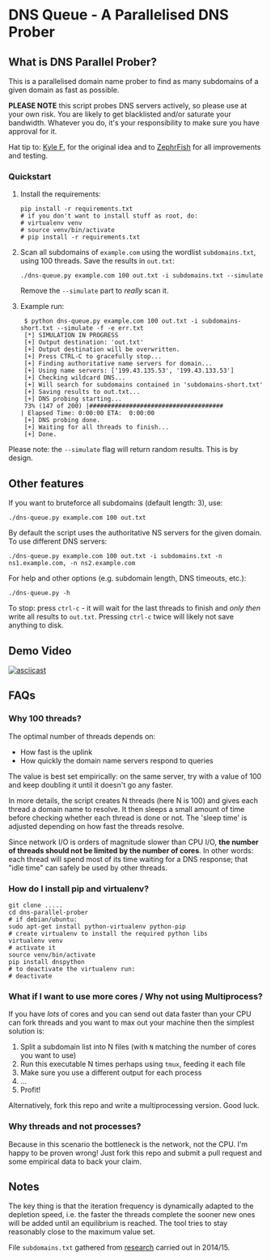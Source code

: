 DNS Queue - A Parallelised DNS Prober
=================================

## What is DNS Parallel Prober?
This is a parallelised domain name prober to find as many subdomains of
a given domain as fast as possible.

**PLEASE NOTE** this script probes DNS servers actively, so please use
at your own risk. You are likely to get blacklisted and/or saturate your
bandwidth. Whatever you do, it's your responsibility to make sure you
have approval for it.

Hat tip to: [Kyle F.](https://github.com/radman404) for the original
idea and to [ZephrFish](https://github.com/ZephrFish) for all
improvements and testing.

### Quickstart

 1. Install the requirements:

        pip install -r requirements.txt
        # if you don't want to install stuff as root, do:
        # virtualenv venv
        # source venv/bin/activate
        # pip install -r requirements.txt

 2. Scan all subdomains of `example.com` using the wordlist
    `subdomains.txt`, using 100 threads. Save the results in `out.txt`:

        ./dns-queue.py example.com 100 out.txt -i subdomains.txt --simulate

    Remove the `--simulate` part to *really* scan it.

 3. Example run:

         $ python dns-queue.py example.com 100 out.txt -i subdomains-short.txt --simulate -f -e err.txt
         [*] SIMULATION IN PROGRESS
         [+] Output destination: 'out.txt'
         [+] Output destination will be overwritten.
         [+] Press CTRL-C to gracefully stop...
         [+] Finding authoritative name servers for domain...
         [+] Using name servers: ['199.43.135.53', '199.43.133.53']
         [+] Checking wildcard DNS...
         [+] Will search for subdomains contained in 'subdomains-short.txt'
         [+] Saving results to out.txt...
         [+] DNS probing starting...
         73% (147 of 200) |#####################################              | Elapsed Time: 0:00:00 ETA:  0:00:00
         [+] DNS probing done.
         [+] Waiting for all threads to finish...
         [+] Done.

Please note: the `--simulate` flag will return random results. This is by design.


## Other features

If you want to bruteforce all subdomains (default length: 3), use:

    ./dns-queue.py example.com 100 out.txt

By default the script uses the authoritative NS servers for the given
domain. To use different DNS servers:

    ./dns-queue.py example.com 100 out.txt -i subdomains.txt -n ns1.example.com, -n ns2.example.com

For help and other options (e.g. subdomain length, DNS timeouts, etc.):

    ./dns-queue.py -h

To stop: press `ctrl-c` - it will wait for the last threads to finish
and *only then* write all results to `out.txt`. Pressing `ctrl-c` twice
will likely not save anything to disk.

## Demo Video
[![asciicast](https://asciinema.org/a/16teprhj9hykzrl8hmtyrte2k.png)](https://asciinema.org/a/16teprhj9hykzrl8hmtyrte2k)


## FAQs

### Why 100 threads?

The optimal number of threads depends on:

 * How fast is the uplink
 * How quickly the domain name servers respond to queries

The value is best set empirically: on the same server, try with a value
of 100 and keep doubling it until it doesn't go any faster.

In more details, the script creates N threads (here N is 100) and gives
each thread a domain name to resolve. It then sleeps a small amount of
time before checking whether each thread is done or not.  The 'sleep
time' is adjusted depending on how fast the threads resolve.

Since network I/O is orders of magnitude slower than CPU I/O, **the
number of threads should not be limited by the number of cores**. In
other words: each thread will spend most of its time waiting for a DNS
response; that "idle time" can safely be used by other threads.

### How do I install pip and virtualenv?

    git clone .....
    cd dns-parallel-prober
    # if debian/ubuntu:
    sudo apt-get install python-virtualenv python-pip
    # create virtualenv to install the required python libs
    virtualenv venv
    # activate it
    source venv/bin/activate
    pip install dnspython
    # to deactivate the virtualenv run:
    # deactivate

### What if I want to use more cores / Why not using Multiprocess?

If you have *lots* of cores and you can send out data faster than your CPU can fork threads and you want to max out your machine then the simplest solution is:

 1. Split a subdomain list into N files (with `N` matching the number of cores you want to use)
 2. Run this executable N times perhaps using `tmux`, feeding it each
    file
 3. Make sure you use a different output for each process
 4. ...
 5. Profit!

Alternatively, fork this repo and write a multiprocessing version. Good luck.

### Why threads and not processes?

Because in this scenario the bottleneck is the network, not the CPU. I'm happy to be proven wrong! Just fork this repo and submit a pull request and some empirical data to back your claim.

## Notes

The key thing is that the iteration frequency is dynamically adapted to the depletion speed, i.e. the faster the threads complete the sooner new ones will be added until an equilibrium is reached. The tool tries to stay reasonably close to the maximum value set.

File `subdomains.txt` gathered from [research](http://haxpo.nl/haxpo2015ams/wp-content/uploads/sites/4/2015/04/D1-P.-Mason-K.-Flemming-A.-Gill-All-Your-Hostnames-Are-Belong-to-Us.pdf) carried out in 2014/15.

